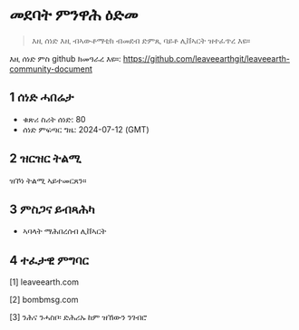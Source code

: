 # መደባት ምንዋሕ ዕድመ

>እዚ ሰነድ እዚ ብኣውቶማቲክ ብመደብ ድምጺ ባይቶ ሊቨኣርት ዝተፈጥረ እዩ።

እዚ ሰነድ ምስ github ክመዓራረ እዩ።: https://github.com/leaveearthgit/leaveearth-community-document

## 1 ሰነድ ሓበሬታ

- ቁጽሪ ስሪት ሰነድ: 80
- ሰነድ ምፍጣር ግዜ: 2024-07-12 (GMT)

## 2 ዝርዝር ትልሚ

ዝኾነ ትልሚ ኣይተመርጸን።

## 3 ምስጋና ይብጻሕካ
* ኣባላት ማሕበረሰብ ሊቨኣርት

## 4 ተፈታዊ ምግባር
[1] leaveearth.com

[2] bombmsg.com

[3] ንሕና ንሓስቦ፡ ድሕሪኡ ከም ዝኸውን ንገብሮ